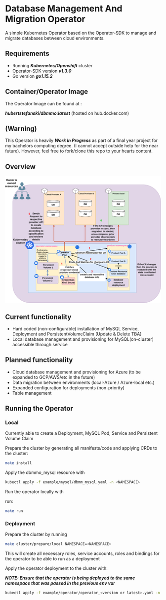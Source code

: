 # Database Management And Migration Operator

A simple Kubernetes Operator based on the Operator-SDK to manage and migrate databases between cloud environments.


## Requirements
- Running ***Kubernetes/Openshift*** cluster
- Operator-SDK version ***v1.3.0***
- Go version ***go1.15.2***

## Container/Operator Image

The Operator Image can be found at :

 ***hubertstefanski/dbmmo:latest*** (hosted on hub.docker.com)

## (Warning)

This Operator is heavily ***Work In Progress*** as part of a final year project for my bachelors computing degree.
(I cannot accept outside help for the near future). However, feel free to fork/clone this repo to your hearts content.

## Overview

![Operator Overview](documentation/images/operator-overview.png)

## Current functionality
- Hard coded (non-configurable) installation of MySQL Service, Deployment and PersistentVolumeClaim (Update & Delete TBA)
- Local database management and provisioning for MySQL(on-cluster) accessible through service
## Planned functionality

- Cloud database management and provisioning for Azure (to be expanded to GCP/AWS/etc in the future)
- Data migration between environments (local-Azure / Azure-local etc.)
- Expanded configuration for deployments (non-priority)
- Table management

## Running the Operator

### Local

Currently able to create a Deployment, MySQL Pod, Service and Persistent Volume Claim

Prepare the cluster by generating all manifests/code and applying CRDs to the cluster:

 ```bash
 make install
 ```
 
Apply the dbmmo_mysql resource with 
```bash
kubectl apply -f example/mysql/dbmm_mysql.yaml -n <NAMESPACE>
```


Run the operator locally with

run:

```bash
make run
```

### Deployment
Prepare the cluster by running
```bash
make cluster/prepare/local NAMESPACE=<NAMESPACE>
 ```
This will create all necessary roles, service accounts, roles and bindings for the operator to be able to run as a deployment

Apply the operator deployment to the cluster with:

***NOTE: Ensure that the operator is being deployed to the same namespace that was passed in the previous env var***

```bash
kubectl apply -f example/operator/operator_<version or latest>.yaml -n <NAMESPACE>
```

